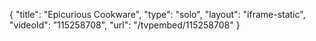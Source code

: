 {
    "title": "Epicurious Cookware",
    "type": "solo",
    "layout": "iframe-static",
    "videoId": "115258708",
    "url": "\/tvpembed\/115258708"
}
